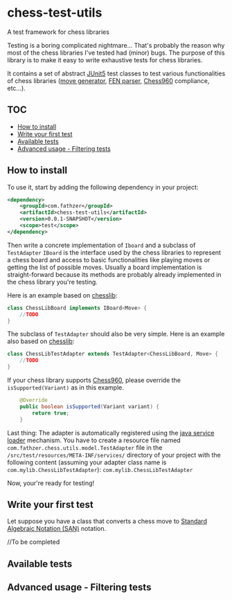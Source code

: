 # chess-test-utils
A test framework for chess libraries

Testing is a boring complicated nightmare...
That's probably the reason why most of the chess libraries I've tested had (minor) bugs.
The purpose of this library is to make it easy to write exhaustive tests for chess libraries.

It contains a set of abstract [JUnit5](https://junit.org/junit5) test classes to test various functionalities of chess libraries ([move generator](https://www.chessprogramming.org/Move_Generation), [FEN parser](https://en.wikipedia.org/wiki/Forsyth%E2%80%93Edwards_Notation), [Chess960](https://en.wikipedia.org/wiki/Chess960) compliance, etc...).

## TOC

- [How to install](#How-to-install)
- [Write your first test](#Write-your-first-test)
- [Available tests](#Available-tests)
- [Advanced usage - Filtering tests](#Advanced-usage---Filtering-tests)

## How to install
To use it, start by adding the following dependency in your project:

```xml
<dependency>
    <groupId>com.fathzer</groupId>
    <artifactId>chess-test-utils</artifactId>
    <version>0.0.1-SNAPSHOT</version>
    <scope>test</scope>
</dependency>
```

Then write a concrete implementation of `Iboard` and a subclass of `TestAdapter`
`IBoard` is the interface used by the chess libraries to represent a chess board and access to basic functionalities like playing moves or getting the list of possible moves.
Usually a board implementation is straight-forward because its methods are probably already implemented in the chess library you're testing. 

Here is an example based on [chesslib](https://github.com/bhlangonijr/chesslib):

```java
class ChessLibBoard implements IBoard<Move> {
    //TODO
}
```

The subclass of `TestAdapter` should also be very simple.
Here is an example also based on [chesslib](https://github.com/bhlangonijr/chesslib):
```java
class ChessLibTestAdapter extends TestAdapter<ChessLibBoard, Move> {
    //TODO
}
```
If your chess library supports [Chess960](https://en.wikipedia.org/wiki/Chess960), please override the `isSupported(Variant)` as in this example.
```java
    @Override
    public boolean isSupported(Variant variant) {
        return true;
    }
```

Last thing: The adapter is automatically registered using the [java service loader](https://docs.oracle.com/javase/8/docs/api/java/util/ServiceLoader.html) mechanism.
You have to create a resource file named `com.fathzer.chess.utils.model.TestAdapter` file in the `/src/test/resources/META-INF/services/` directory of your project with the following content (assuming your adapter class name is `com.mylib.ChessLibTestAdapter`):
`com.mylib.ChessLibTestAdapter`


Now, your're ready for testing!

## Write your first test

Let suppose you have a class that converts a chess move to [Standard Algebraic Notation (SAN)](https://en.wikipedia.org/wiki/Algebraic_notation_(chess)) notation.

//To be completed

## Available tests

## Advanced usage - Filtering tests
